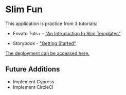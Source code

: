 # Slim Fun

This application is practice from 3 tutorials:

* Envato Tuts+ - ["An Introduction to Slim Templates"](https://code.tutsplus.com/articles/an-introduction-to-slim-templates--cms-26028)

* Storybook - ["Getting Started"](https://storybook.js.org/addons/@storybook/addon-a11y)

[The deployment can be accessed here.](https://slim-fun.herokuapp.com/)

## Future Additions

* Implement Cypress
* Implement CircleCI